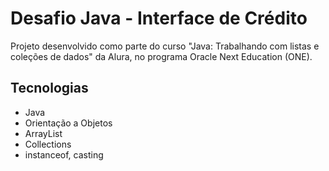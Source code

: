 # Desafio Java - Interface de Crédito

Projeto desenvolvido como parte do curso "Java: Trabalhando com listas e coleções de dados" da Alura, no programa Oracle Next Education (ONE).

## Tecnologias
- Java
- Orientação a Objetos
- ArrayList
- Collections
- instanceof, casting
